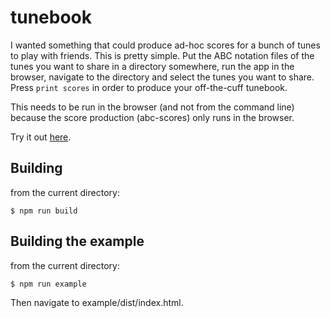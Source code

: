 tunebook
========

I wanted something that could produce ad-hoc scores for a bunch of tunes to play with friends.  This is pretty simple.  Put the ABC notation files of the tunes you want to share in a directory somewhere, run the app in the browser, navigate to the directory and select the tunes you want to share.  Press `print scores` in order to produce your off-the-cuff tunebook.

This needs to be run in the browser (and not from the command line) because the score production (abc-scores) only runs in the browser.

Try it out [here](https://tunebook.org.uk:8606/).

Building
--------

from the current directory:

    $ npm run build

Building the example
--------------------

from the current directory:

    $ npm run example   

Then navigate to example/dist/index.html.
